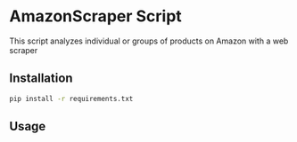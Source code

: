 # AmazonScraper Script
This script analyzes individual or groups of products on Amazon with a web scraper

## Installation

```bash
pip install -r requirements.txt
```

## Usage
